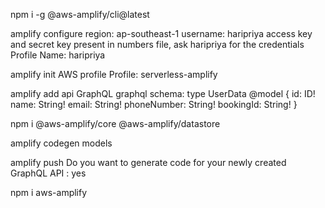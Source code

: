 npm i -g @aws-amplify/cli@latest

amplify configure
    region: ap-southeast-1
    username: haripriya
    access key and secret key present in numbers file, ask haripriya for the credentials
    Profile Name: haripriya

amplify init
    AWS profile
    Profile: serverless-amplify

amplify add api
    GraphQL
    graphql schema: 
        type UserData @model {
            id: ID!
            name: String!
            email: String!
            phoneNumber: String!
            bookingId: String!
        }

npm i @aws-amplify/core @aws-amplify/datastore

amplify codegen models

amplify push
    Do you want to generate code for your newly created GraphQL API :  yes

npm i aws-amplify

